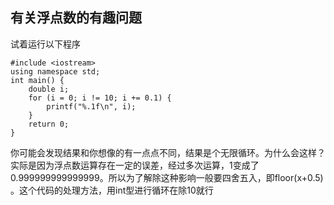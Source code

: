 ## 有关浮点数的有趣问题

试着运行以下程序

```
#include <iostream>
using namespace std;
int main() {
	double i;
	for (i = 0; i != 10; i += 0.1) {
		printf("%.1f\n", i);
	}
	return 0;
}
```

你可能会发现结果和你想像的有一点点不同，结果是个无限循环。为什么会这样？实际是因为浮点数运算存在一定的误差，经过多次运算，1变成了0.999999999999999。所以为了解除这种影响一般要四舍五入，即floor(x+0.5) 。这个代码的处理方法，用int型进行循环在除10就行
